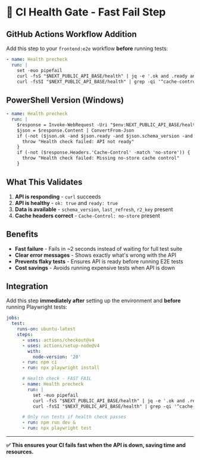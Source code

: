 # 🏥 **CI Health Gate - Fast Fail Step**

## **GitHub Actions Workflow Addition**

Add this step to your `frontend:e2e` workflow **before** running tests:

```yaml
- name: Health precheck
  run: |
    set -euo pipefail
    curl -fsS "$NEXT_PUBLIC_API_BASE/health" | jq -e '.ok and .ready and .schema_version and .last_refresh and .r2_key' >/dev/null
    curl -fsSI "$NEXT_PUBLIC_API_BASE/health" | grep -qi '^cache-control: .*no-store'
```

## **PowerShell Version (Windows)**

```yaml
- name: Health precheck
  run: |
    $response = Invoke-WebRequest -Uri "$env:NEXT_PUBLIC_API_BASE/health" -UseBasicParsing
    $json = $response.Content | ConvertFrom-Json
    if (-not ($json.ok -and $json.ready -and $json.schema_version -and $json.last_refresh -and $json.r2_key)) {
      throw "Health check failed: API not ready"
    }
    if (-not ($response.Headers.'Cache-Control' -match 'no-store')) {
      throw "Health check failed: Missing no-store cache control"
    }
```

## **What This Validates**

1. **API is responding** - `curl` succeeds
2. **API is healthy** - `ok: true` and `ready: true`
3. **Data is available** - `schema_version`, `last_refresh`, `r2_key` present
4. **Cache headers correct** - `Cache-Control: no-store` present

## **Benefits**

- **Fast failure** - Fails in ~2 seconds instead of waiting for full test suite
- **Clear error messages** - Shows exactly what's wrong with the API
- **Prevents flaky tests** - Ensures API is ready before running E2E tests
- **Cost savings** - Avoids running expensive tests when API is down

## **Integration**

Add this step **immediately after** setting up the environment and **before** running Playwright tests:

```yaml
jobs:
  test:
    runs-on: ubuntu-latest
    steps:
      - uses: actions/checkout@v4
      - uses: actions/setup-node@v4
        with:
          node-version: '20'
      - run: npm ci
      - run: npx playwright install

      # Health check - FAST FAIL
      - name: Health precheck
        run: |
          set -euo pipefail
          curl -fsS "$NEXT_PUBLIC_API_BASE/health" | jq -e '.ok and .ready and .schema_version and .last_refresh and .r2_key' >/dev/null
          curl -fsSI "$NEXT_PUBLIC_API_BASE/health" | grep -qi '^cache-control: .*no-store'

      # Only run tests if health check passes
      - run: npm run dev &
      - run: npx playwright test
```

---

**✅ This ensures your CI fails fast when the API is down, saving time and resources.**
